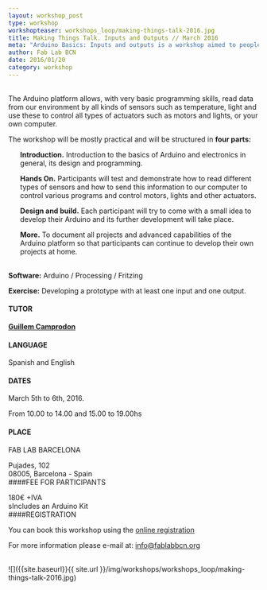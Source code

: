 ```yaml
---
layout: workshop_post
type: workshop
workshopteaser: workshops_loop/making-things-talk-2016.jpg
title: Making Things Talk. Inputs and Outputs // March 2016
meta: "Arduino Basics: Inputs and outputs is a workshop aimed to people without previous experience on electronics, who want to enter the world of physical interaction through the Arduino platform."
author: Fab Lab BCN
date: 2016/01/20
category: workshop
---
```

<br>
The Arduino platform allows, with very basic programming skills, read data from our environment by all kinds of sensors such as temperature, light and use these to control all types of actuators such as motors and lights, or your own computer.

<br>

The workshop will be mostly practical and will be structured in **four parts:**
<br>
<ul>
<b>Introduction.</b> Introduction to the basics of Arduino and electronics in general, its design and programming.

<b>Hands On.</b> Participants will test and demonstrate how to read different types of sensors and how to send this information to our computer to control various programs and control motors, lights and other actuators.

<b>Design and build.</b> Each participant will try to come with a small idea to develop their Arduino and its further development will take place.

<b>More.</b> To document all projects and advanced capabilities of the Arduino platform so that participants can continue to develop their own projects at home.
</ul>

<br>
<b>Software:</b> Arduino / Processing / Fritzing

<b>Exercise:</b> Developing a prototype with at least one input and one output.
<br>
<h4>TUTOR</h4>

**[Guillem Camprodon](http://iaac.net/iaac/people/guillem-camprodon/)**
<br>
<h4>LANGUAGE</h4>

Spanish and English
<br>
<h4>DATES</h4>

March 5th to 6th, 2016.

From 10.00 to 14.00 and 15.00 to 19.00hs
<br>
<h4>PLACE</h4>

FAB LAB BARCELONA

Pujades, 102 <br>
08005, Barcelona - Spain
<br>
####FEE FOR PARTICIPANTS

180€ +IVA <br>sIncludes an Arduino Kit
<br>
####REGISTRATION

You can book this workshop using the <a target="_blank" href="http://fablab.fikket.com/event/making-things-talk-inputs-outputs"><u> online registration</u></a> 


For more information please e-mail at: info@fablabbcn.org
<br>
<br>

![]({{site.baseurl}}{{ site.url }}/img/workshops/workshops_loop/making-things-talk-2016.jpg)